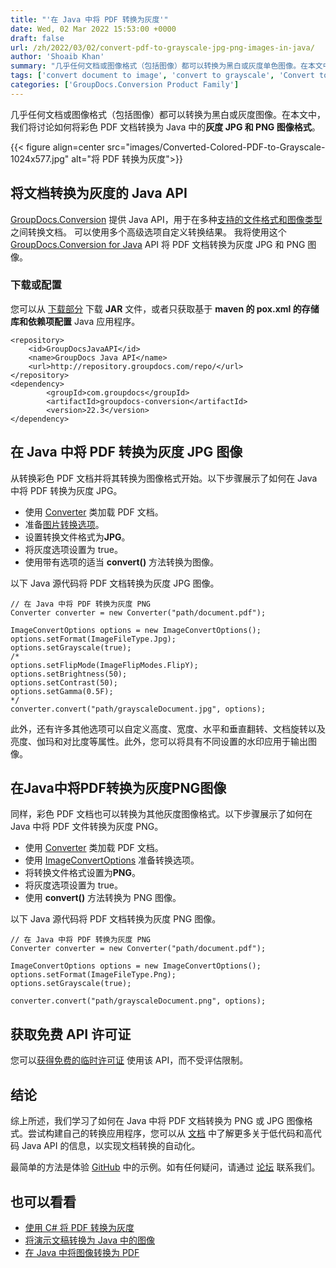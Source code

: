 ```yaml
---
title: "'在 Java 中将 PDF 转换为灰度'"
date: Wed, 02 Mar 2022 15:53:00 +0000
draft: false
url: /zh/2022/03/02/convert-pdf-to-grayscale-jpg-png-images-in-java/
author: 'Shoaib Khan'
summary: "几乎任何文档或图像格式（包括图像）都可以转换为黑白或灰度单色图像。在本文中，我们将讨论如何在 Java 中将彩色 PDF 文档转换为**灰度 JPG 和 PNG 图像格式**。"
tags: ['convert document to image', 'convert to grayscale', 'Convert to Grayscale in Java', 'PDF to Grayscale', 'PDF to Grayscale in Java', 'PDF to JPG Grayscale', 'PDF to PNG Grayscale']
categories: ['GroupDocs.Conversion Product Family']
---
```


几乎任何文档或图像格式（包括图像）都可以转换为黑白或灰度图像。在本文中，我们将讨论如何将彩色 PDF 文档转换为 Java 中的**灰度 JPG 和 PNG 图像格式**。



{{< figure align=center src="images/Converted-Colored-PDF-to-Grayscale-1024x577.jpg" alt="将 PDF 转换为灰度">}}


## 将文档转换为灰度的 Java API

[GroupDocs.Conversion](https://products.groupdocs.com/conversion/net/) 提供 Java API，用于在多种[支持的文件格式和图像类型](https://docs.groupdocs.com/conversion/net/supported-document-formats/)之间转换文档。 可以使用多个高级选项自定义转换结果。 我将使用这个 [GroupDocs.Conversion for Java](https://products.groupdocs.com/conversion/java/) API 将 PDF 文档转换为灰度 JPG 和 PNG 图像。

### 下载或配置

您可以从 [下载部分](https://downloads.groupdocs.com/conversion) 下载 **JAR** 文件，或者只获取基于 **maven 的 pox.xml 的存储库和依赖项配置** Java 应用程序。

```
<repository>
	<id>GroupDocsJavaAPI</id>
	<name>GroupDocs Java API</name>
	<url>http://repository.groupdocs.com/repo/</url>
</repository>
<dependency>
        <groupId>com.groupdocs</groupId>
        <artifactId>groupdocs-conversion</artifactId>
        <version>22.3</version> 
</dependency>
```

## 在 Java 中将 PDF 转换为灰度 JPG 图像

从转换彩色 PDF 文档并将其转换为图像格式开始。以下步骤展示了如何在 Java 中将 PDF 转换为灰度 JPG。

* 使用 [Converter](https://apireference.groupdocs.com/conversion/java/com.groupdocs.conversion/Converter) 类加载 PDF 文档。
* 准备[图片转换选项](https://apireference.groupdocs.com/conversion/java/com.groupdocs.conversion.options.convert/ImageConvertOptions)。
* 设置转换文件格式为**JPG**。
* 将灰度选项设置为 true。
* 使用带有选项的适当 **convert()** 方法转换为图像。

以下 Java 源代码将 PDF 文档转换为灰度 JPG 图像。

```
// 在 Java 中将 PDF 转换为灰度 PNG
Converter converter = new Converter("path/document.pdf");

ImageConvertOptions options = new ImageConvertOptions();
options.setFormat(ImageFileType.Jpg);
options.setGrayscale(true);
/*
options.setFlipMode(ImageFlipModes.FlipY);
options.setBrightness(50);
options.setContrast(50);
options.setGamma(0.5F);
*/
converter.convert("path/grayscaleDocument.jpg", options);
```

此外，还有许多其他选项可以自定义高度、宽度、水平和垂直翻转、文档旋转以及亮度、伽玛和对比度等属性。此外，您可以将具有不同设置的水印应用于输出图像。

## 在Java中将PDF转换为灰度PNG图像

同样，彩色 PDF 文档也可以转换为其他灰度图像格式。以下步骤展示了如何在 Java 中将 PDF 文件转换为灰度 PNG。

* 使用 [Converter](https://apireference.groupdocs.com/conversion/java/com.groupdocs.conversion/Converter) 类加载 PDF 文档。
* 使用 [ImageConvertOptions](https://apireference.groupdocs.com/conversion/java/com.groupdocs.conversion.options.convert/ImageConvertOptions) 准备转换选项。
* 将转换文件格式设置为**PNG**。
* 将灰度选项设置为 true。
* 使用 **convert()** 方法转换为 PNG 图像。

以下 Java 源代码将 PDF 文档转换为灰度 PNG 图像。

```
// 在 Java 中将 PDF 转换为灰度 PNG
Converter converter = new Converter("path/document.pdf");

ImageConvertOptions options = new ImageConvertOptions();
options.setFormat(ImageFileType.Png);
options.setGrayscale(true);

converter.convert("path/grayscaleDocument.png", options);
```

## 获取免费 API 许可证

您可以[获得免费的临时许可证](https://purchase.groupdocs.com/temporary-license) 使用该 API，而不受评估限制。

## 结论

综上所述，我们学习了如何在 Java 中将 PDF 文档转换为 PNG 或 JPG 图像格式。尝试构建自己的转换应用程序，您可以从 [文档](https://docs.groupdocs.com/conversion/net/) 中了解更多关于低代码和高代码 Java API 的信息，以实现文档转换的自动化。

最简单的方法是体验 [GitHub](https://github.com/groupdocs-conversion) 中的示例。如有任何疑问，请通过 [论坛](https://forum.groupdocs.com/) 联系我们。

## 也可以看看

* [使用 C# 将 PDF 转换为灰度](https://blog.groupdocs.com/2022/03/16/convert-pdf-to-grayscale-jpg-png-images-in-csharp/)
* [将演示文稿转换为 Java 中的图像](https://blog.groupdocs.com/2022/01/18/convert-presentations-to-images-in-java/)
* [在 Java 中将图像转换为 PDF](https://blog.groupdocs.com/2021/04/21/convert-images-to-pdf-in-java/)





